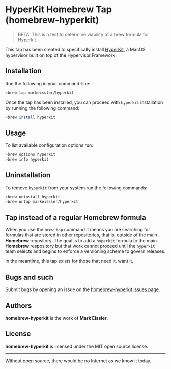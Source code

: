 # HyperKit Homebrew Tap (homebrew-hyperkit)

>BETA: This is a test to determine viability of a brew formula for Hyperkit.

This tap has been created to specifically install [HyperKit](https://github.com/moby/hyperkit), a MacOS hypervisor built
on top of the Hypervisor.Framework.

## Installation

Run the following in your command-line:

```sh
>brew tap markeissler/hyperkit
```

Once the tap has been installed, you can proceed with `hyperkit` installation by running the following command:

```sh
>brew install hyperkit
```

## Usage

To list available configuration options run:

```sh
>brew options hyperkit
>brew info hyperkit
```

## Uninstallation

To remove `hyperkit` from your system run the following commands:

```sh
>brew uninstall hyperkit
>brew untap markeissler/hyperkit
```

## Tap instead of a regular Homebrew formula

When you use the `brew tap` command it means you are searching for formulas that are stored in other repositories, that
is, outside of the main __Homebrew__ repository. The goal is to add a `hyperkit` formula to the main __Homebrew__
respository but that work cannot proceed until the `hyperkit` team selects and begins to enforce a versioning scheme to
govern releases.

In the meantime, this tap exists for those that need it, want it.

## Bugs and such
Submit bugs by opening an issue on the [homebrew-hyperkit issues page](https://github.com/markeissler/homebrew-hyperkit/issues).

## Authors

__homebrew-hyperkit__ is the work of __Mark Eissler__.

## License

__homebrew-hyperkit__ is licensed under the MIT open source license.

---
Without open source, there would be no Internet as we know it today.
